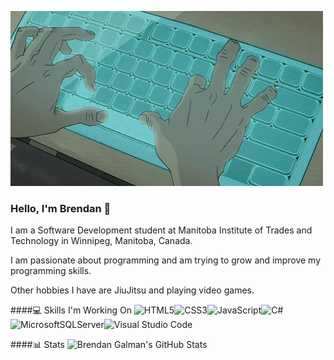 ![Typing Animation Gif](assets/typing.gif)

### Hello, I'm Brendan 👋
I am a Software Development student  at Manitoba Institute of Trades and Technology in Winnipeg, Manitoba, Canada. 

I am passionate about programming and am trying to grow and improve my programming skills.

Other hobbies I have are JiuJitsu and playing video games.

####💻 Skills I'm Working On
![HTML5](https://img.shields.io/badge/html5-%23E34F26.svg?style=for-the-badge&logo=html5&logoColor=white)![CSS3](https://img.shields.io/badge/css3-%231572B6.svg?style=for-the-badge&logo=css3&logoColor=white)![JavaScript](https://img.shields.io/badge/javascript-%23323330.svg?style=for-the-badge&logo=javascript&logoColor=%23F7DF1E)![C#](https://img.shields.io/badge/c%23-%23239120.svg?style=for-the-badge&logo=c-sharp&logoColor=white)![MicrosoftSQLServer](https://img.shields.io/badge/Microsoft%20SQL%20Sever-CC2927?style=for-the-badge&logo=microsoft%20sql%20server&logoColor=white)![Visual Studio Code](https://img.shields.io/badge/Visual%20Studio%20Code-0078d7.svg?style=for-the-badge&logo=visual-studio-code&logoColor=white)

####📊 Stats
![Brendan Galman's GitHub Stats](https://github-readme-stats.vercel.app/api?username=brendantyler&theme=rose_pine&show_icons=true)